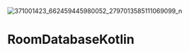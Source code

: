 ![371001423_662459445980052_2797013585111069099_n](https://github.com/AlomgirSoft/RoomDatabaseKotlin/assets/120658645/f20e37fb-678a-40e8-b614-729b5991dad5)


# RoomDatabaseKotlin
